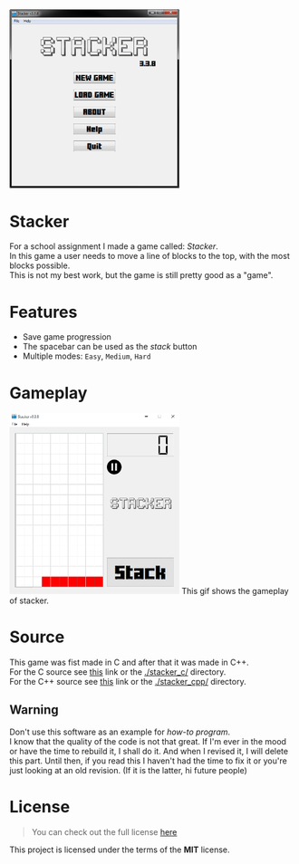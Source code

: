<img src="./misc/images/main_menu.png" alt="gameplay" width="300">

# Stacker
For a school assignment I made a game called: *Stacker*.  
In this game a user needs to move a line of blocks to the top, with the most blocks possible.  
This is not my best work, but the game is still pretty good as a "game".

# Features
* Save game progression
* The spacebar can be used as the *stack* button
* Multiple modes: `Easy`, `Medium`, `Hard`

# Gameplay
<img src="./misc/images/gameplay_cpp.gif" alt="gameplay" width="300">
This gif shows the gameplay of stacker.

# Source
This game was fist made in C and after that it was made in C++.  
For the C source see [this](./stacker_c/) link or the [./stacker_c/](./stacker_c/) directory.  
For the C++ source see [this](./stacker_cpp/) link or the [./stacker_cpp/](./stacker_cpp) directory.  

## Warning
Don't use this software as an example for *how-to program*.  
I know that the quality of the code is not that great. If I'm ever in the mood or have the time to rebuild it, I shall do it. And when I revised it, I will delete this part.   Until then, if you read this I haven't had the time to fix it or you're just looking at an old revision. (If it is the latter, hi future people)

# License
>You can check out the full license [here](LICENSE)

This project is licensed under the terms of the **MIT** license.
